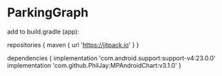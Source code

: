 # ParkingGraph

add to build.gradle (app):

repositories {
    maven { url 'https://jitpack.io' }
}

dependencies {
    implementation 'com.android.support:support-v4:23.0.0'
    implementation 'com.github.PhilJay:MPAndroidChart:v3.1.0'
}
